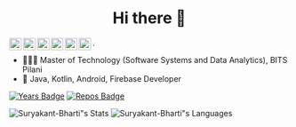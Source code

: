 <h1 align="center">Hi there 👋</h1>

<a href="https://www.linkedin.com/in/suryakantbharti">
  <img align="left" alt="Suryakant Linkdein" width="22px" src="https://cdn.jsdelivr.net/npm/simple-icons@v3/icons/linkedin.svg" />
</a>
<a href="https://github.com/Suryakant-Bharti">
  <img align="left" alt="Suryakant Github" width="22px" src="https://cdn.jsdelivr.net/npm/simple-icons@v3/icons/github.svg" />
</a>
<a href="https://gitlab.com/Suryakant-Bharti">
  <img align="left" alt="Suryakant Gitlab" width="22px" src="https://cdn.jsdelivr.net/npm/simple-icons@v3/icons/gitlab.svg" />
</a>
<a href=https://www.hackerearth.com/@suryakantbharti">
  <img align="left" alt="Suryakant HackerEarth" width="22px" src="https://cdn.jsdelivr.net/npm/simple-icons@v3/icons/hackerearth.svg" />
</a>
<a href="https://leetcode.com/suryakantbharti">
  <img align="left" alt="Suryakant LeetCode" width="22px" src="https://cdn.jsdelivr.net/npm/simple-icons@v3/icons/leetcode.svg" />
</a>
<a href="https://stackoverflow.com/users/10436569/suryakant-bharti">
  <img align="left" alt="Suryakant StackOverflow" width="22px" src="https://cdn.jsdelivr.net/npm/simple-icons@v3/icons/stackoverflow.svg" />
</a>
.
<br>                      

- 👨🏻‍🎓 Master of Technology (Software Systems and Data Analytics), BITS Pilani
- 📱 Java, Kotlin, Android, Firebase Developer 

[![Years Badge](https://badges.pufler.dev/years/Suryakant-Bharti)](https://badges.pufler.dev)
[![Repos Badge](https://badges.pufler.dev/repos/Suryakant-Bharti)](https://badges.pufler.dev)

![Suryakant-Bharti"s Stats](https://github-readme-stats.vercel.app/api?username=Suryakant-Bharti&show_icons=true&hide_border=true&include_all_commits=true&theme=buefy)
![Suryakant-Bharti"s Languages](https://github-readme-stats.alexxxdev.vercel.app/api/top-langs/?username=Suryakant-Bharti&layout=compact&card_width=250&hide_border=true&theme=buefy&hide=css)

<!--
**Suryakant-Bharti/Suryakant-Bharti** is a ✨ _special_ ✨ repository because its `README.md` (this file) appears on your GitHub profile.

Here are some ideas to get you started:

- 🔭 I’m currently working on ...
- 🌱 I’m currently learning ...
- 👯 I’m looking to collaborate on ...
- 🤔 I’m looking for help with ...
- 💬 Ask me about ...
- 📫 How to reach me: ...
- 😄 Pronouns: ...
- ⚡ Fun fact: ...
-->
